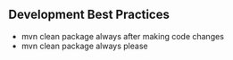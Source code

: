 ## Development Best Practices

- mvn clean package always after making code changes
- mvn clean package always please